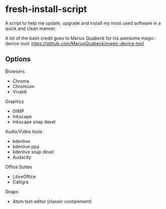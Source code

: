 # fresh-install-script
A script to help me update, upgrade and install my most used software in a quick and clean manner.

A lot of the bash credit goes to Marius Quabeck for his awesome magic-device-tool: https://github.com/MariusQuabeck/magic-device-tool

Options
-------
Browsers
- Chrome
- Chromium
- Vivaldi

Graphics
- GIMP
- Inkscape
- Inkscape snap devel

Audio/Video tools
- kdenlive
- kdenlive ppa
- kdenlive snap devel
- Audacity

Office Suites
- LibreOffice
- Calligra

Snaps
- Atom text editor (classic containment)
